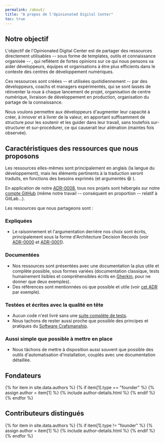 ```yaml
---
permalink: /about/
title: "A propos de l'Opinionated Digital Center"
toc: true
---
```

## Notre objectif

L'objectif de l'Opinionated Digital Center est de partager des ressources directement utilisables -- sous forme de templates, outils et connaissance organisée -- , qui reflètent de fortes opinions sur ce qui nous pensons va aider développeurs, équipes et organisations à être plus efficients dans le contexte des centres de développement numériques.

Ces ressources sont créées -- et utilisées quotidiennement -- par des développeurs, coachs et managers expérimentés, qui se sont lassés de réinventer la roue à chaque lancement de projet, organisation de centre numérique, livraison de développement en production, organisation du partage de la connaissance.

Nous voulons permettre aux développeurs d'augmenter leur capacité à créer, à innover et à livrer de la valeur, en apportant suffisamment de structure pour les soutenir et les guider dans leur travail, sans toutefois sur-structurer et sur-procédurer, ce qui causerait leur aliénation (maintes fois observée).

## Caractéristiques des ressources que nous proposons

Les ressources elles-mêmes sont principalement en anglais (la langue du développement), mais les éléments pertinents à la traduction seront traduits, en fonctions des besoins exprimés (et argumentés 😆 ).

En application de notre [ADR-0008](https://github.com/opinionated-digital-center/architecture-decision-records/blob/master/docs/adr/0008-use-github-as-main-hub-for-the-opinionated-digital-center.md), tous nos projets sont hébergés sur notre [compte GitHub](https://github.com/opinionated-digital-center) (même notre travail -- conséquent en proportion -- relatif à GitLab...).

Les ressources que nous partageons sont :

### Expliquées

* Le raisonnement et l'argumentation derrière nos choix sont écrits, principalement sous la forme d'Architecture Decision Records (voir [ADR-0000](https://github.com/opinionated-digital-center/architecture-decision-records/blob/master/docs/adr/0000-record-architecture-decisions.md) et [ADR-0001](https://github.com/opinionated-digital-center/architecture-decision-records/blob/master/docs/adr/0001-use-markdown-architectural-decision-records.md)).

### Documentées

* Nos ressources sont présentées avec une documentation la plus utile et complète possible, sous formes variées (documentation classique, tests humainement lisibles et compréhensibles écrits en [Gherkin](https://cucumber.io/docs/gherkin/reference/), pour ne donner que deux exemples).
* Des références sont mentionnées où que possible et utile (voir [cet ADR](https://github.com/opinionated-digital-center/architecture-decision-records/blob/master/docs/adr/0001-use-markdown-architectural-decision-records.md) par exemple).

### Testées et écrites avec la qualité en tête

* Aucun code n'est livré sans une [suite complète de tests](https://github.com/opinionated-digital-center/python-library-project-generator/blob/master/README.rst#fully-tested-features).
* Nous tachons de rester aussi proche que possible des principes et pratiques du [Software Crafsmanship](https://manifesto.softwarecraftsmanship.org/).

### Aussi simple que possible à mettre en place

* Nous tâchons de mettre à disposition aussi souvent que possible des outils d'automatisation d'installation, couplés avec une documentation détaillée.

## Fondateurs

{% for item in site.data.authors %}
{% if item[1].type == "founder" %}
{% assign author = item[1] %}
{% include author-details.html %}
{% endif %}
{% endfor %}

## Contributeurs distingués

{% for item in site.data.authors %}
{% if item[1].type != "founder" %}
{% assign author = item[1] %}
{% include author-details.html %}
{% endif %}
{% endfor %}
